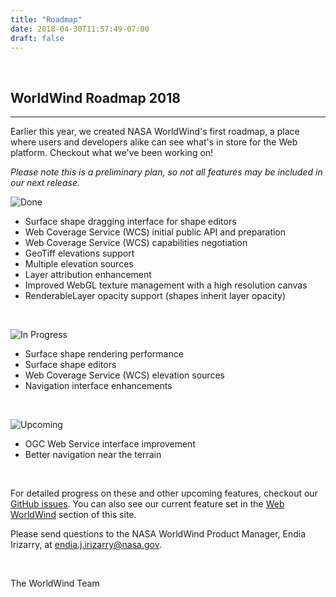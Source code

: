 ```yaml
---
title: "Roadmap"
date: 2018-04-30T11:57:49-07:00
draft: false
---
```


<br>

## WorldWind Roadmap 2018

---

Earlier this year, we created NASA WorldWind's first roadmap, a place where users and developers alike can see what's in
store for the Web platform. Checkout what we've been working on!

*Please note this is a preliminary plan, so not all features may be included in our next release.*

![Done](https://img.shields.io/badge/status-done-brightgreen.svg)

- Surface shape dragging interface for shape editors
- Web Coverage Service (WCS) initial public API and preparation
- Web Coverage Service (WCS) capabilities negotiation
- GeoTiff elevations support
- Multiple elevation sources
- Layer attribution enhancement
- Improved WebGL texture management with a high resolution canvas
- RenderableLayer opacity support (shapes inherit layer opacity)

<br>

![In Progress](https://img.shields.io/badge/status-in%20progress-yellow.svg) 

- Surface shape rendering performance
- Surface shape editors
- Web Coverage Service (WCS) elevation sources
- Navigation interface enhancements

<br>

![Upcoming](https://img.shields.io/badge/status-upcoming-lightgrey.svg)

- OGC Web Service interface improvement
- Better navigation near the terrain

<br>

For detailed progress on these and other upcoming features, checkout our  [GitHub issues](https://github.com/NASAWorldWind/WebWorldWind/issues). You can also
see our current feature set in the [Web WorldWind](https://worldwind.arc.nasa.gov/web/features/#anchor) section of this site.

Please send questions to the NASA WorldWind Product Manager, Endia Irizarry, at [endia.j.irizarry@nasa.gov](mailto:endia.j.irizarry@nasa.gov).

<br>

The WorldWind Team

